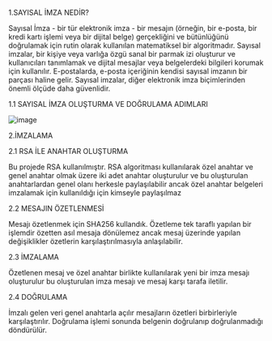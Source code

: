 1.SAYISAL İMZA NEDİR?

Sayısal İmza - bir tür elektronik imza - bir mesajın (örneğin, bir e-posta, bir kredi kartı işlemi veya bir dijital belge) gerçekliğini ve bütünlüğünü doğrulamak için
rutin olarak kullanılan matematiksel bir algoritmadır. Sayısal imzalar, bir kişiye veya varlığa özgü sanal bir parmak izi oluşturur ve kullanıcıları tanımlamak ve
dijital mesajlar veya belgelerdeki bilgileri korumak için kullanılır. E-postalarda, e-posta içeriğinin kendisi sayısal imzanın bir parçası haline gelir. Sayısal imzalar,
diğer elektronik imza biçimlerinden önemli ölçüde daha güvenlidir.


1.1 SAYISAL İMZA OLUŞTURMA VE DOĞRULAMA ADIMLARI

![image](https://user-images.githubusercontent.com/81472780/206850524-33e7d75c-a0e4-4e20-ad86-a94c54d8b6e5.png)


2.İMZALAMA

2.1 RSA İLE ANAHTAR OLUŞTURMA

  Bu projede RSA kullanılmıştır. RSA algoritması kullanılarak özel anahtar ve genel anahtar olmak üzere iki adet anahtar oluşturulur ve bu oluşturulan anahtarlardan
genel olanı herkesle paylaşılabilir ancak özel anahtar belgeleri imzalamak için kullanıldığı için kimseyle paylaşılmaz

2.2 MESAJIN ÖZETLENMESİ

  Mesajı  özetlenmek için SHA256 kullandık. Özetleme tek taraflı yapılan bir işlemdir özetten asıl mesaja dönülemez ancak mesaj üzerinde yapılan değişiklikler
özetlerin karşılaştırılmasıyla anlaşılabilir. 

2.3 İMZALAMA

  Özetlenen mesaj ve özel anahtar birlikte kullanılarak yeni bir imza mesajı oluşturulur bu oluşturulan imza  mesajı ve mesaj karşı tarafa iletilir. 

2.4 DOĞRULAMA

  İmzalı gelen veri genel anahtarla açılır mesajların özetleri birbirleriyle karşılaştırılır. Doğrulama işlemi sonunda belgenin doğrulanıp doğrulanmadığı döndürülür. 
